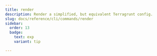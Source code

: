```yaml
---
title: render
description: Render a simplified, but equivalent Terragrunt config.
slug: docs/reference/cli/commands/render
sidebar:
  order: 13
  badge:
    text: exp
    variant: tip

---
```


<!-- This page is intentionally empty. Commands are defined in `src/pages/docs/reference/cli/commands/[...slug.astro] -->
<!-- This file is a placeholder to ensure that other pages see commands in their sidebars, and so that the data is accessible in the docs collection. -->
